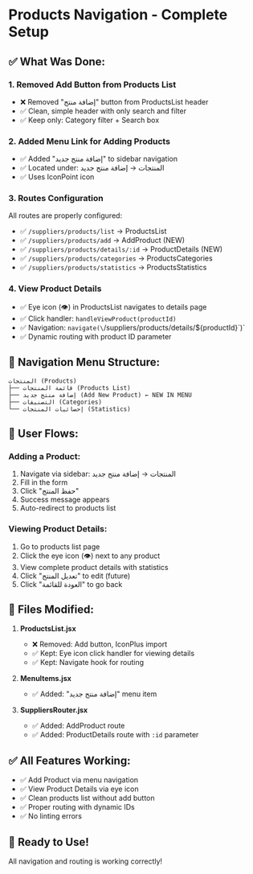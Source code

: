 # Products Navigation - Complete Setup

## ✅ **What Was Done:**

### 1. **Removed Add Button from Products List**
- ❌ Removed "إضافة منتج" button from ProductsList header
- ✅ Clean, simple header with only search and filter
- ✅ Keep only: Category filter + Search box

### 2. **Added Menu Link for Adding Products**
- ✅ Added "إضافة منتج جديد" to sidebar navigation
- ✅ Located under: المنتجات → إضافة منتج جديد
- ✅ Uses IconPoint icon

### 3. **Routes Configuration**
All routes are properly configured:
- ✅ `/suppliers/products/list` → ProductsList
- ✅ `/suppliers/products/add` → AddProduct (NEW)
- ✅ `/suppliers/products/details/:id` → ProductDetails (NEW)
- ✅ `/suppliers/products/categories` → ProductsCategories
- ✅ `/suppliers/products/statistics` → ProductsStatistics

### 4. **View Product Details**
- ✅ Eye icon (👁️) in ProductsList navigates to details page
- ✅ Click handler: `handleViewProduct(productId)`
- ✅ Navigation: `navigate(\`/suppliers/products/details/\${productId}\`)`
- ✅ Dynamic routing with product ID parameter

## 🎯 **Navigation Menu Structure:**

```
المنتجات (Products)
├── قائمة المنتجات (Products List)
├── إضافة منتج جديد (Add New Product) ← NEW IN MENU
├── التصنيفات (Categories)
└── إحصائيات المنتجات (Statistics)
```

## 🚀 **User Flows:**

### **Adding a Product:**
1. Navigate via sidebar: المنتجات → إضافة منتج جديد
2. Fill in the form
3. Click "حفظ المنتج"
4. Success message appears
5. Auto-redirect to products list

### **Viewing Product Details:**
1. Go to products list page
2. Click the eye icon (👁️) next to any product
3. View complete product details with statistics
4. Click "تعديل المنتج" to edit (future)
5. Click "العودة للقائمة" to go back

## 📁 **Files Modified:**

1. **ProductsList.jsx**
   - ❌ Removed: Add button, IconPlus import
   - ✅ Kept: Eye icon click handler for viewing details
   - ✅ Kept: Navigate hook for routing

2. **MenuItems.jsx**
   - ✅ Added: "إضافة منتج جديد" menu item

3. **SuppliersRouter.jsx**
   - ✅ Added: AddProduct route
   - ✅ Added: ProductDetails route with `:id` parameter

## ✅ **All Features Working:**
- ✅ Add Product via menu navigation
- ✅ View Product Details via eye icon
- ✅ Clean products list without add button
- ✅ Proper routing with dynamic IDs
- ✅ No linting errors

## 🎉 **Ready to Use!**
All navigation and routing is working correctly!


